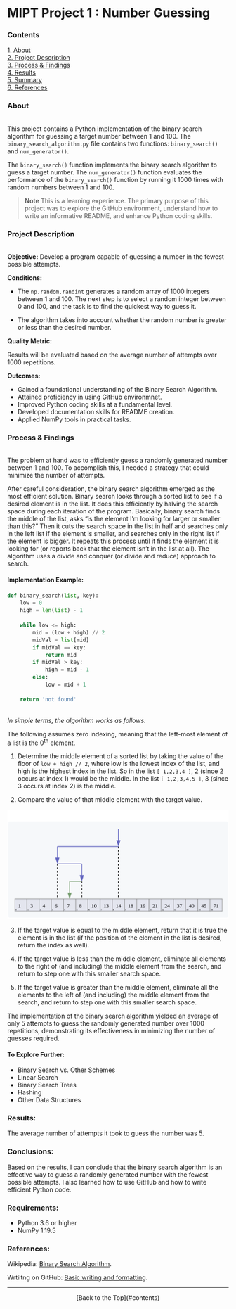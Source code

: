 # MIPT Project 1 : Number Guessing

### Contents <a name="contents"></a>

[1. About](#about)  
[2. Project Description](#description)  
[3. Process & Findings](#process)  
[4. Results](#results)    
[5. Summary](#conclusions)  
[6. References](#references)  

### About <a name="about"></a> 
\
This project contains a Python implementation of the binary search algorithm for guessing a target number between 1 and 100. The `binary_search_algorithm.py` file contains two functions: `binary_search()` and `num_generator()`.

The `binary_search()` function implements the binary search algorithm to guess a target number. The `num_generator()` function evaluates the performance of the `binary_search()` function by running it 1000 times with random numbers between 1 and 100. 

> **Note**
> This is a learning experience. The primary purpose of this project was to explore the GitHub environment, understand how to write an informative README, and enhance Python coding skills.

### Project Description <a name="description"></a>   
\
**Objective:**
Develop a program capable of guessing a number in the fewest possible attempts.

**Conditions:**

- The `np.random.randint` generates a random array of 1000 integers between 1 and 100. The next step is to select a random integer between 0 and 100, and the task is to find the quickest way to guess it.

- The algorithm takes into account whether the random number is greater or less than the desired number.

**Quality Metric:**

Results will be evaluated based on the average number of attempts over 1000 repetitions.

**Outcomes:**

- Gained a foundational understanding of the Binary Search Algorithm.
- Attained proficiency in using GitHub environmnet.
- Improved Python coding skills at a fundamental level.
- Developed documentation skills for README creation.
- Applied NumPy tools in practical tasks.

### Process & Findings <a name="process"></a>
\
The problem at hand was to efficiently guess a randomly generated number between 1 and 100. To accomplish this, I needed a strategy that could minimize the number of attempts.

After careful consideration, the binary search algorithm emerged as the most efficient solution. Binary search looks through a sorted list to see if a desired element is in the list. It does this efficiently by halving the search space during each iteration of the program. Basically, binary search finds the middle of the list, asks “is the element I’m looking for larger or smaller than this?” Then it cuts the search space in the list in half and searches only in the left list if the element is smaller, and searches only in the right list if the element is bigger. It repeats this process until it finds the element it is looking for (or reports back that the element isn’t in the list at all). The algorithm uses a divide and conquer (or divide and reduce) approach to search. 

#### Implementation Example:

```py
def binary_search(list, key):
    low = 0
    high = len(list) - 1

    while low <= high:
        mid = (low + high) // 2
        midVal = list[mid]
        if midVal == key:
            return mid
        if midVal > key:
            high = mid - 1
        else:
            low = mid + 1

    return 'not found'
```

\
_In simple terms, the algorithm works as follows:_


The following assumes zero indexing, meaning that the left-most element of a list is the 
0<sup>th</sup> element.

1. Determine the middle element of a sorted list by taking the value of the floor of `low + high // 2`, where low is the lowest index of the list, and high is the highest index in the list. So in the list `[ 1,2,3,4 ]`, 2 (since 2 occurs at index 1) would be the middle. In the list `[ 1,2,3,4,5 ]`, 3 (since 3 occurs at index 2) is the middle.    

2. Compare the value of that middle element with the target value.

![Image](binary_search_depiction.png)

3. If the target value is equal to the middle element, return that it is true the element is in the list (if the position of the element in the list is desired, return the index as well).

4. If the target value is less than the middle element, eliminate all elements to the right of (and including) the middle element from the search, and return to step one with this smaller search space.

5. If the target value is greater than the middle element, eliminate all the elements to the left of (and including) the middle element from the search, and return to step one with this smaller search space.

The implementation of the binary search algorithm yielded an average of only 5 attempts to guess the randomly generated number over 1000 repetitions, demonstrating its effectiveness in minimizing the number of guesses required.



#### To Explore Further: 
- Binary Search vs. Other Schemes
- Linear Search
- Binary Search Trees
- Hashing
- Other Data Structures

### Results: <a name="results"></a>

The average number of attempts it took to guess the number was 5.


### Conclusions: <a name="conclusions"></a>

Based on the results, I can conclude that the binary search algorithm is an effective way to guess a randomly generated number with the fewest possible attempts. I also learned how to use GitHub and how to write efficient Python code.

### Requirements:

- Python 3.6 or higher
- NumPy 1.19.5

### References: <a name="references"></a>

Wikipedia: [Binary Search Algorithm](https://en.wikipedia.org/wiki/Binary_search_algorithm).

Wrtiitng on GitHub: [Basic writing and formatting](https://docs.github.com/en/get-started/writing-on-github/getting-started-with-writing-and-formatting-on-github/basic-writing-and-formatting-syntax).

<!-- <details>
  <summary><b>&nbsp;
  requirements:
  </b></summary>

  - Python 3.x
  - NumPy 1.19.5

</details> -->

---

<center>[Back to the Top](#contents)</center>